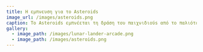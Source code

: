 ```yaml
---
title: Η εμπνευση για το Asteroids
image_url: /images/asteroids.png
caption: Το Asteroids εμπνέεται τη δράση του παιχνιδιούs από το παλιότερο Space War, αλλά το λογισμικό διάδρασης του βασίζεται στο αρκετά διαφορετικό Lunar Lander.
gallery:
  - image_path: /images/lunar-lander-arcade.png
  - image_path: /images/asteroids.png
---
```

    
